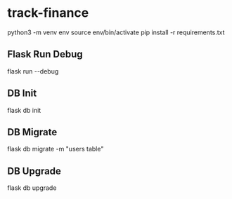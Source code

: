 # track-finance

python3 -m venv env
source env/bin/activate
pip install -r requirements.txt

## Flask Run Debug
flask run --debug

## DB Init
flask db init

## DB Migrate
flask db migrate -m "users table"

## DB Upgrade
flask db upgrade